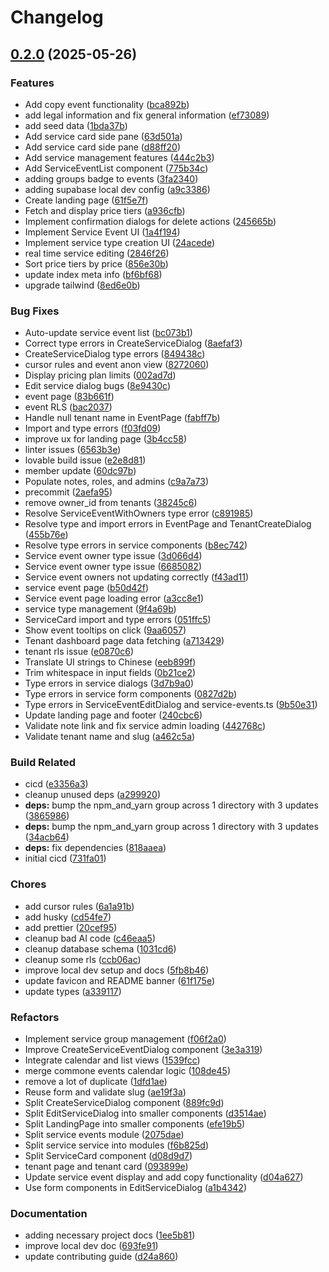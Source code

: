 # Changelog

## [0.2.0](https://github.com/schwannden/chabod/compare/v0.1.0...v0.2.0) (2025-05-26)


### Features

* Add copy event functionality ([bca892b](https://github.com/schwannden/chabod/commit/bca892b8022c05368d52caba61c8a8f9625b0a6b))
* add legal information and fix general information ([ef73089](https://github.com/schwannden/chabod/commit/ef7308906de1241529634eecd2e70ff75daadfa0))
* add seed data ([1bda37b](https://github.com/schwannden/chabod/commit/1bda37bc67c9f7f989c32ba15c597a3e3632d77a))
* Add service card side pane ([63d501a](https://github.com/schwannden/chabod/commit/63d501ad52256efa12cd4a2e1e0d4953db8d02e0))
* Add service card side pane ([d88ff20](https://github.com/schwannden/chabod/commit/d88ff2016e07ba41fea2fc7ae3774981b48defb7))
* Add service management features ([444c2b3](https://github.com/schwannden/chabod/commit/444c2b38e88b850c9cd9355faf107ba0b61174b1))
* Add ServiceEventList component ([775b34c](https://github.com/schwannden/chabod/commit/775b34c7c3bdd6d1c6fbf1ce021c8be538a31d84))
* adding groups badge to events ([3fa2340](https://github.com/schwannden/chabod/commit/3fa2340e59544f4ec17805b0684f52461d37907c))
* adding supabase local dev config ([a9c3386](https://github.com/schwannden/chabod/commit/a9c3386fb62d1f1cdd17886acb149be86706739e))
* Create landing page ([61f5e7f](https://github.com/schwannden/chabod/commit/61f5e7f3e026e3d1a2481c8e112297b367c46ec9))
* Fetch and display price tiers ([a936cfb](https://github.com/schwannden/chabod/commit/a936cfb2bc806a71db1c70cf6007b1da10c2e52c))
* Implement confirmation dialogs for delete actions ([245665b](https://github.com/schwannden/chabod/commit/245665b9b881ac1ac116dd9dfd6a2ccc8b135694))
* Implement Service Event UI ([1a4f194](https://github.com/schwannden/chabod/commit/1a4f194a1982fd3ff1e24537eb17227a98d8a12e))
* Implement service type creation UI ([24acede](https://github.com/schwannden/chabod/commit/24acede8084c494cfe525a4d8f92bf35269bdc08))
* real time service editing ([2846f26](https://github.com/schwannden/chabod/commit/2846f26bd9c22612b45d7e91481a40fc9ca8e786))
* Sort price tiers by price ([856e30b](https://github.com/schwannden/chabod/commit/856e30b6b5679d49379c86274090c2c2120931f5))
* update index meta info ([bf6bf68](https://github.com/schwannden/chabod/commit/bf6bf68e3625888a955f30e9e51490979fe22185))
* upgrade tailwind ([8ed6e0b](https://github.com/schwannden/chabod/commit/8ed6e0b43b0b35099935128199a3fae2bc7aee2f))


### Bug Fixes

* Auto-update service event list ([bc073b1](https://github.com/schwannden/chabod/commit/bc073b1e39757fedb3003842dbde73c39c866487))
* Correct type errors in CreateServiceDialog ([8aefaf3](https://github.com/schwannden/chabod/commit/8aefaf3120df5ffa302ddbdbdab816ac9260df7e))
* CreateServiceDialog type errors ([849438c](https://github.com/schwannden/chabod/commit/849438c49c0e3bf2ff11bef598486cf0dfd8a6d2))
* cursor rules and event anon view ([8272060](https://github.com/schwannden/chabod/commit/827206007e67ba8663a1e102d078adc35ed47ffb))
* Display pricing plan limits ([002ad7d](https://github.com/schwannden/chabod/commit/002ad7d2d21b185fe57d8b72f16ede77d0c75d1d))
* Edit service dialog bugs ([8e9430c](https://github.com/schwannden/chabod/commit/8e9430c19bdb362736dc13f01f67aca273fcd228))
* event page ([83b661f](https://github.com/schwannden/chabod/commit/83b661f50d3eedc416b0d45f10fe387d1c5de406))
* event RLS ([bac2037](https://github.com/schwannden/chabod/commit/bac20373c2e86ea135ff460ff025a4374ed374e0))
* Handle null tenant name in EventPage ([fabff7b](https://github.com/schwannden/chabod/commit/fabff7babee3ed13572f1d602bf7f540af767ef1))
* Import and type errors ([f03fd09](https://github.com/schwannden/chabod/commit/f03fd09f7624315297db8c5c72cf5f4b278c9f60))
* improve ux for landing page ([3b4cc58](https://github.com/schwannden/chabod/commit/3b4cc588a69ee3641eeb0f1227b520081ef3370f))
* linter issues ([6563b3e](https://github.com/schwannden/chabod/commit/6563b3e3b27b347fe1b34d8ce19a4c28d044d17b))
* lovable build issue ([e2e8d81](https://github.com/schwannden/chabod/commit/e2e8d818cbf8b086995cdfdd83987c32a973728e))
* member update ([60dc97b](https://github.com/schwannden/chabod/commit/60dc97b6a391fa462eb2edebb584cd5954165f6a))
* Populate notes, roles, and admins ([c9a7a73](https://github.com/schwannden/chabod/commit/c9a7a737b38b89c625882edc658da71cd3699f56))
* precommit ([2aefa95](https://github.com/schwannden/chabod/commit/2aefa956e6ae30e34fd223b797d2cf53c94a6465))
* remove owner_id from tenants ([38245c6](https://github.com/schwannden/chabod/commit/38245c6410ef3a45dd421aed172de05f3f19498f))
* Resolve ServiceEventWithOwners type error ([c891985](https://github.com/schwannden/chabod/commit/c891985b0def31823b8619c59eb13054b7fef687))
* Resolve type and import errors in EventPage and TenantCreateDialog ([455b76e](https://github.com/schwannden/chabod/commit/455b76e3621b265cefcd2e4d45bfbf32aac188c4))
* Resolve type errors in service components ([b8ec742](https://github.com/schwannden/chabod/commit/b8ec74249cef01460f802345addf172167f49731))
* Service event owner type issue ([3d066d4](https://github.com/schwannden/chabod/commit/3d066d49f0314bb58639b4521353d6f8309f89d7))
* Service event owner type issue ([6685082](https://github.com/schwannden/chabod/commit/668508222f7b1c13f7130933b6619f342f369ff3))
* Service event owners not updating correctly ([f43ad11](https://github.com/schwannden/chabod/commit/f43ad110093b88c8b845d59efca739af61cf0997))
* service event page ([b50d42f](https://github.com/schwannden/chabod/commit/b50d42fddaeda43f75e1cfa530944c70e392cd97))
* Service event page loading error ([a3cc8e1](https://github.com/schwannden/chabod/commit/a3cc8e16226efc6adeb1eda1b03d626137eeb86a))
* service type management ([9f4a69b](https://github.com/schwannden/chabod/commit/9f4a69b3d1767d7fdfccb7a3bcee55e66dc4e4ac))
* ServiceCard import and type errors ([051ffc5](https://github.com/schwannden/chabod/commit/051ffc500fd9fe1ea68646945f79d37c706e493d))
* Show event tooltips on click ([9aa6057](https://github.com/schwannden/chabod/commit/9aa605748396612f001140a1f614d07b53ceb6b2))
* Tenant dashboard page data fetching ([a713429](https://github.com/schwannden/chabod/commit/a713429883431a1e86241a290c2bb3c596c38c69))
* tenant rls issue ([e0870c6](https://github.com/schwannden/chabod/commit/e0870c6ba2251974f96d94e31742cac2808ebe8d))
* Translate UI strings to Chinese ([eeb899f](https://github.com/schwannden/chabod/commit/eeb899f8e0705a1f22db2fea728b01c19b749c0c))
* Trim whitespace in input fields ([0b21ce2](https://github.com/schwannden/chabod/commit/0b21ce280de15ee2a2266dc6990ff8692cc145f1))
* Type errors in service dialogs ([3d7b9a0](https://github.com/schwannden/chabod/commit/3d7b9a0b7ef20483b73f58e2dac57943244d34cf))
* Type errors in service form components ([0827d2b](https://github.com/schwannden/chabod/commit/0827d2b9af60c517764024ee755fabfb4674fd75))
* Type errors in ServiceEventEditDialog and service-events.ts ([9b50e31](https://github.com/schwannden/chabod/commit/9b50e318255a355964df68e5afaa05192107b256))
* Update landing page and footer ([240cbc6](https://github.com/schwannden/chabod/commit/240cbc6468e0470aac8bb403c857fa2f529c868e))
* Validate note link and fix service admin loading ([442768c](https://github.com/schwannden/chabod/commit/442768c7c6281780aba2c9276d0a9519c0de3faf))
* Validate tenant name and slug ([a462c5a](https://github.com/schwannden/chabod/commit/a462c5a45cfcfbb4dca943924bb2f72102636b04))


### Build Related

* cicd ([e3356a3](https://github.com/schwannden/chabod/commit/e3356a3275593536a30fbc1db716945d6f0d4f7b))
* cleanup unused deps ([a299920](https://github.com/schwannden/chabod/commit/a2999208ada27af19bce73158eea7c92c8ce6a8f))
* **deps:** bump the npm_and_yarn group across 1 directory with 3 updates ([3865986](https://github.com/schwannden/chabod/commit/3865986f816cb89fe434c62a462833a39951f688))
* **deps:** bump the npm_and_yarn group across 1 directory with 3 updates ([34acb64](https://github.com/schwannden/chabod/commit/34acb6485385c31ec0d91949d847ebc2268e7f59))
* **deps:** fix dependencies ([818aaea](https://github.com/schwannden/chabod/commit/818aaea3d386b658520b7316e8812a6e440ccf02))
* initial cicd ([731fa01](https://github.com/schwannden/chabod/commit/731fa0156b0ce1d6135c4a39cd743addbc34637d))


### Chores

* add cursor rules ([6a1a91b](https://github.com/schwannden/chabod/commit/6a1a91b3a5616cb40db298c7537a5a5b4d95e469))
* add husky ([cd54fe7](https://github.com/schwannden/chabod/commit/cd54fe7de838d8a68ed52bb0208430d59a52507a))
* add prettier ([20cef95](https://github.com/schwannden/chabod/commit/20cef957ffcdb6fddbd8c315e0d15e423a9f7e7a))
* cleanup bad AI code ([c46eaa5](https://github.com/schwannden/chabod/commit/c46eaa5e258c0eb5384768f10c2b596ccfdbc08a))
* cleanup database schema ([1031cd6](https://github.com/schwannden/chabod/commit/1031cd6770ba723b4efba03a6ffbdcd0429c216a))
* cleanup some rls ([ccb06ac](https://github.com/schwannden/chabod/commit/ccb06ac6473c7843f4355c719f28b08ba16a966e))
* improve local dev setup and docs ([5fb8b46](https://github.com/schwannden/chabod/commit/5fb8b46c43a7231903fbdbe5a18f8df20a233d66))
* update favicon and README banner ([61f175e](https://github.com/schwannden/chabod/commit/61f175ee6a7a7509224e21032946e8666abe7c1e))
* update types ([a339117](https://github.com/schwannden/chabod/commit/a3391170e6b381e23d8ef0c9a386c84e3425c3c4))


### Refactors

* Implement service group management ([f06f2a0](https://github.com/schwannden/chabod/commit/f06f2a04788bfa49f5f1f83e02184a8086bbe14d))
* Improve CreateServiceEventDialog component ([3e3a319](https://github.com/schwannden/chabod/commit/3e3a31937df2dcbb1ee841452f5ee12a57a5fa15))
* Integrate calendar and list views ([1539fcc](https://github.com/schwannden/chabod/commit/1539fcc090ad0060872c89633d29bf8c2c0fe175))
* merge commone events calendar logic ([108de45](https://github.com/schwannden/chabod/commit/108de455b0089d18f825db172e58cb0dca86445d))
* remove a lot of duplicate ([1dfd1ae](https://github.com/schwannden/chabod/commit/1dfd1ae0ccd2ff5153287c3200d3de0b54e0c457))
* Reuse form and validate slug ([ae19f3a](https://github.com/schwannden/chabod/commit/ae19f3a50d5c2fc8d650a545e8c404f6cd82cfb1))
* Split CreateServiceDialog component ([889fc9d](https://github.com/schwannden/chabod/commit/889fc9dc63e3a59c7b5a7edb51eba0ffa9af29b9))
* Split EditServiceDialog into smaller components ([d3514ae](https://github.com/schwannden/chabod/commit/d3514aefa4a6fcfcd1874b2f9999d13248c9f3c6))
* Split LandingPage into smaller components ([efe19b5](https://github.com/schwannden/chabod/commit/efe19b599406b57cae9a0f6b0bb90e9dd7f38725))
* Split service events module ([2075dae](https://github.com/schwannden/chabod/commit/2075dae559700e3c93c6bb1722258f9291084092))
* Split service service into modules ([f6b825d](https://github.com/schwannden/chabod/commit/f6b825df56ccc0eee57d1b1611bc9929ad32d0e4))
* Split ServiceCard component ([d08d9d7](https://github.com/schwannden/chabod/commit/d08d9d77d0cd466f662cee3c76cbf8cf2069f847))
* tenant page and tenant card ([093899e](https://github.com/schwannden/chabod/commit/093899e72db240d8e535dfc10123b2f5f3bab727))
* Update service event display and add copy functionality ([d04a627](https://github.com/schwannden/chabod/commit/d04a62743531913b750f7307ce993ec24323d831))
* Use form components in EditServiceDialog ([a1b4342](https://github.com/schwannden/chabod/commit/a1b4342514fe44d35fb9b12c1fb99a85925e0cf6))


### Documentation

* adding necessary project docs ([1ee5b81](https://github.com/schwannden/chabod/commit/1ee5b816d4fac5dd687c62a3dfc92c8065814a8d))
* improve local dev doc ([693fe91](https://github.com/schwannden/chabod/commit/693fe913395824f8a8c6199ba9171cf8b0d20641))
* update contributing guide ([d24a860](https://github.com/schwannden/chabod/commit/d24a8601e513c33bad2dce94218fe0881877e316))
